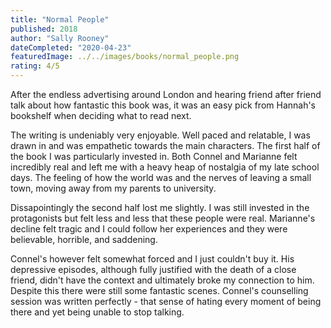 ```yaml
---
title: "Normal People"
published: 2018
author: "Sally Rooney"
dateCompleted: "2020-04-23"
featuredImage: ../../images/books/normal_people.png
rating: 4/5
---
```


After the endless advertising around London and hearing friend after friend talk
about how fantastic this book was, it was an easy pick from Hannah's bookshelf 
when deciding what to read next.

The writing is undeniably very enjoyable. Well paced and relatable, I was drawn
in and was empathetic towards the main characters. The first half of the book I
was particularly invested in. Both Connel and Marianne felt incredibly real 
and left me with a heavy heap of nostalgia of my late school days. The feeling
of how the world was and the nerves of leaving a small town, moving away from
my parents to university.

Dissapointingly the second half lost me slightly. I was still invested in the
protagonists but felt less and less that these people were real. Marianne's 
decline felt tragic and I could follow her experiences and they were believable, 
horrible, and saddening.

Connel's however felt somewhat forced and I just couldn't buy it. His 
depressive episodes, although fully justified with the death of a close friend,
didn't have the context and ultimately broke my connection to him. Despite this 
there were still some fantastic scenes. Connel's counselling session was written
perfectly - that sense of hating every moment of being there and yet being 
unable to stop talking.


